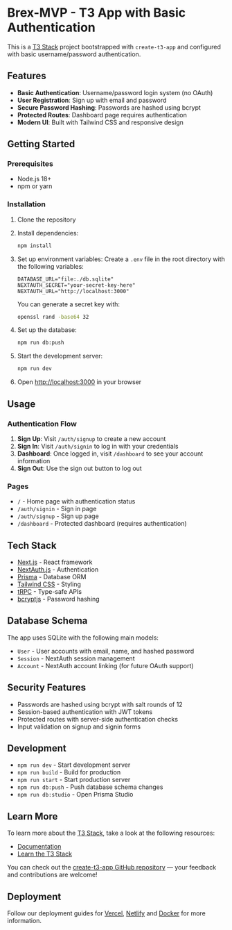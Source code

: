 # Brex-MVP - T3 App with Basic Authentication

This is a [T3 Stack](https://create.t3.gg/) project bootstrapped with `create-t3-app` and configured with basic username/password authentication.

## Features

- **Basic Authentication**: Username/password login system (no OAuth)
- **User Registration**: Sign up with email and password
- **Secure Password Hashing**: Passwords are hashed using bcrypt
- **Protected Routes**: Dashboard page requires authentication
- **Modern UI**: Built with Tailwind CSS and responsive design

## Getting Started

### Prerequisites

- Node.js 18+
- npm or yarn

### Installation

1. Clone the repository
2. Install dependencies:

   ```bash
   npm install
   ```

3. Set up environment variables:
   Create a `.env` file in the root directory with the following variables:

   ```
   DATABASE_URL="file:./db.sqlite"
   NEXTAUTH_SECRET="your-secret-key-here"
   NEXTAUTH_URL="http://localhost:3000"
   ```

   You can generate a secret key with:

   ```bash
   openssl rand -base64 32
   ```

4. Set up the database:

   ```bash
   npm run db:push
   ```

5. Start the development server:

   ```bash
   npm run dev
   ```

6. Open [http://localhost:3000](http://localhost:3000) in your browser

## Usage

### Authentication Flow

1. **Sign Up**: Visit `/auth/signup` to create a new account
2. **Sign In**: Visit `/auth/signin` to log in with your credentials
3. **Dashboard**: Once logged in, visit `/dashboard` to see your account information
4. **Sign Out**: Use the sign out button to log out

### Pages

- `/` - Home page with authentication status
- `/auth/signin` - Sign in page
- `/auth/signup` - Sign up page
- `/dashboard` - Protected dashboard (requires authentication)

## Tech Stack

- [Next.js](https://nextjs.org) - React framework
- [NextAuth.js](https://next-auth.js.org) - Authentication
- [Prisma](https://prisma.io) - Database ORM
- [Tailwind CSS](https://tailwindcss.com) - Styling
- [tRPC](https://trpc.io) - Type-safe APIs
- [bcryptjs](https://github.com/dcodeIO/bcrypt.js) - Password hashing

## Database Schema

The app uses SQLite with the following main models:

- `User` - User accounts with email, name, and hashed password
- `Session` - NextAuth session management
- `Account` - NextAuth account linking (for future OAuth support)

## Security Features

- Passwords are hashed using bcrypt with salt rounds of 12
- Session-based authentication with JWT tokens
- Protected routes with server-side authentication checks
- Input validation on signup and signin forms

## Development

- `npm run dev` - Start development server
- `npm run build` - Build for production
- `npm run start` - Start production server
- `npm run db:push` - Push database schema changes
- `npm run db:studio` - Open Prisma Studio

## Learn More

To learn more about the [T3 Stack](https://create.t3.gg/), take a look at the following resources:

- [Documentation](https://create.t3.gg/)
- [Learn the T3 Stack](https://create.t3.gg/en/faq#what-learning-resources-are-currently-available)

You can check out the [create-t3-app GitHub repository](https://github.com/t3-oss/create-t3-app) — your feedback and contributions are welcome!

## Deployment

Follow our deployment guides for [Vercel](https://create.t3.gg/en/deployment/vercel), [Netlify](https://create.t3.gg/en/deployment/netlify) and [Docker](https://create.t3.gg/en/deployment/docker) for more information.
